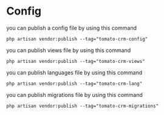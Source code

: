 # Config


you can publish a config file by using this command

```
php artisan vendor:publish --tag="tomato-crm-config"
```

you can publish views file by using this command

```
php artisan vendor:publish --tag="tomato-crm-views"
```

you can publish languages file by using this command

```
php artisan vendor:publish --tag="tomato-crm-lang"
```

you can publish migrations file by using this command

```
php artisan vendor:publish --tag="tomato-crm-migrations"
```